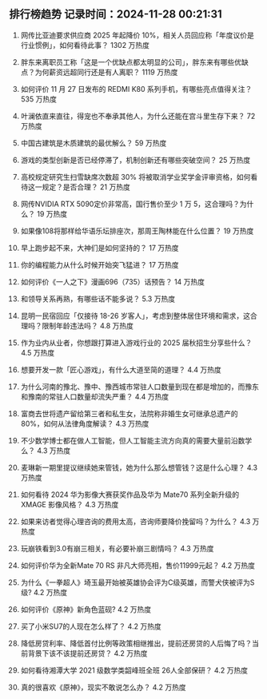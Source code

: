 
## 排行榜趋势 记录时间：2024-11-28 00:21:31
  
  1. 网传比亚迪要求供应商 2025 年起降价 10%，相关人员回应称「年度议价是行业惯例」，如何看待此事？ 1302 万热度
    
  2. 胖东来离职员工称「这是一个优缺点都太明显的公司」，胖东来有哪些优缺点？为何薪资远超同行还是有人离职？ 1119 万热度
    
  3. 如何评价 11 月 27 日发布的 REDMI K80 系列手机，有哪些亮点值得关注？ 535 万热度
    
  4. 叶澜依直来直往，得宠也不奉承其他人，为什么还能在宫斗里生存下来？ 72 万热度
    
  5. 中国古建筑是木质建筑的最优解么？ 59 万热度
    
  6. 游戏的类型创新是否已经停滞了，机制创新还有哪些突破空间？ 25 万热度
    
  7. 高校规定研究生扫雪缺席次数超 30% 将被取消学业奖学金评审资格，如何看待这一规定？是否合理？ 21 万热度
    
  8. 网传NVIDIA RTX 5090定价非常高，国行售价至少 1 万 5，这合理吗？为什么？ 19 万热度
    
  9. 如果像108将那样给华语乐坛排座次，那周王陶林能在什么位置？ 19 万热度
    
  10. 早上跑步起不来，大神们是如何坚持的？ 17 万热度
    
  11. 你的编程能力从什么时候开始突飞猛进？ 17 万热度
    
  12. 如何评价《一人之下》漫画696（735）话预告？ 14 万热度
    
  13. 和领导关系再熟，有哪些话不能多说？ 5.3 万热度
    
  14. 昆明一民宿回应「仅接待 18-26 岁客人」，考虑到整体居住环境和需求，这合理吗？限制年龄违法吗？ 4.8 万热度
    
  15. 作为业内从业者，你想跟打算进入游戏行业的 2025 届秋招生分享些什么？ 4.5 万热度
    
  16. 想要开发一款「匠心游戏」，有什么大道至简的道理？ 4.4 万热度
    
  17. 为什么河南的豫北、豫中、豫西城市常驻人口数量到现在都是增加的，而豫东和豫南的常驻人口数量却流失严重？ 4.4 万热度
    
  18. 富商去世将遗产留给第三者和私生女，法院称非婚生女可继承总遗产的 80%，如何从法律角度解读？ 4.3 万热度
    
  19. 不少数学博士都在做人工智能，但人工智能主流方向真的需要大量前沿数学么？ 4.3 万热度
    
  20. 麦琳新一期里提议继续她来管钱，她为什么那么想管钱？这是什么心理？ 4.3 万热度
    
  21. 如何看待 2024 华为影像大赛获奖作品及华为 Mate70 系列全新升级的 XMAGE 影像风格？ 4.3 万热度
    
  22. 如果来访者觉得心理咨询的费用太高，咨询师要降价挽留吗？为什么？ 4.3 万热度
    
  23. 玩崩铁看到3.0有崩三相关，有必要补崩三剧情吗？ 4.3 万热度
    
  24. 如何评价华为全新Mate 70 RS 非凡大师亮相，售价11999元起？ 4.2 万热度
    
  25. 为什么《一拳超人》埼玉最开始被英雄协会评为C级英雄，而警犬侠被评为S级? 4.2 万热度
    
  26. 如何评价《原神》新角色蓝砚? 4.2 万热度
    
  27. 买了小米SU7的人现在怎么样了？ 4.2 万热度
    
  28. 降低房贷利率、降低首付比例等政策相继推出，提前还房贷的人后悔了吗？当前背景下该不该提前还房贷？ 4.2 万热度
    
  29. 如何看待湘潭大学 2021 级数学类韶峰班全班 26人全部保研？ 4.2 万热度
    
  30. 真的很喜欢《原神》，现实不敢说怎么办？ 4.2 万热度
    